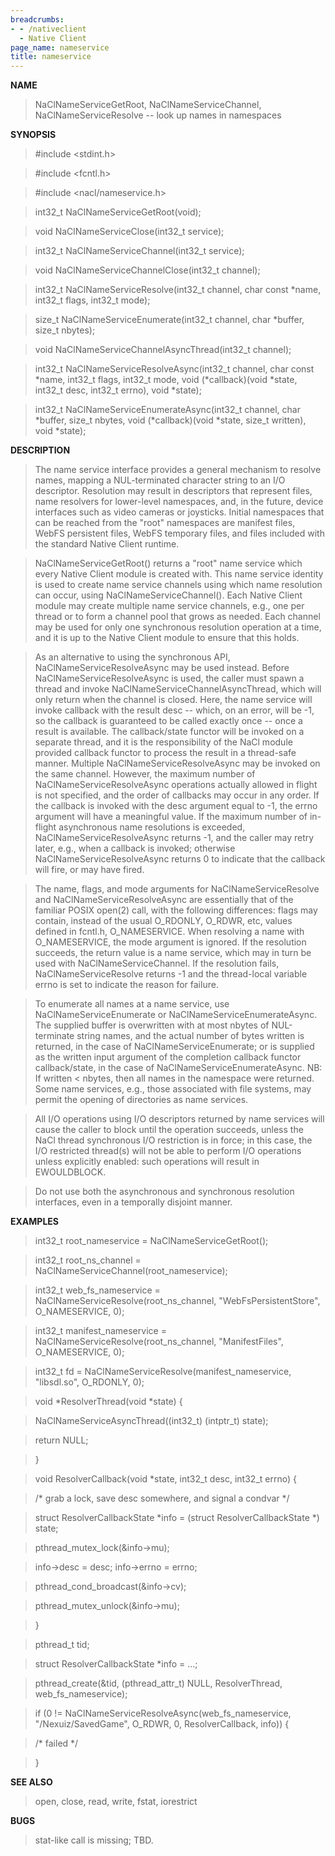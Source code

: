 ```yaml
---
breadcrumbs:
- - /nativeclient
  - Native Client
page_name: nameservice
title: nameservice
---
```


**NAME**

> NaClNameServiceGetRoot, NaClNameServiceChannel, NaClNameServiceResolve -- look
> up names in namespaces

**SYNOPSIS**

> #include &lt;stdint.h&gt;

> #include &lt;fcntl.h&gt;

> #include &lt;nacl/nameservice.h&gt;

> int32_t NaClNameServiceGetRoot(void);

> void NaClNameServiceClose(int32_t service);

> int32_t NaClNameServiceChannel(int32_t service);

> void NaClNameServiceChannelClose(int32_t channel);

> int32_t NaClNameServiceResolve(int32_t channel, char const \*name, int32_t
> flags, int32_t mode);

> size_t NaClNameServiceEnumerate(int32_t channel, char \*buffer, size_t
> nbytes);

> void NaClNameServiceChannelAsyncThread(int32_t channel);

> int32_t NaClNameServiceResolveAsync(int32_t channel, char const \*name,
> int32_t flags, int32_t mode, void (\*callback)(void \*state, int32_t desc,
> int32_t errno), void \*state);

> int32_t NaClNameServiceEnumerateAsync(int32_t channel, char \*buffer, size_t
> nbytes, void (\*callback)(void \*state, size_t written), void \*state);

**DESCRIPTION**

> The name service interface provides a general mechanism to resolve names,
> mapping a NUL-terminated character string to an I/O descriptor. Resolution may
> result in descriptors that represent files, name resolvers for lower-level
> namespaces, and, in the future, device interfaces such as video cameras or
> joysticks. Initial namespaces that can be reached from the "root" namespaces
> are manifest files, WebFS persistent files, WebFS temporary files, and files
> included with the standard Native Client runtime.

> NaClNameServiceGetRoot() returns a "root" name service which every Native
> Client module is created with. This name service identity is used to create
> name service channels using which name resolution can occur, using
> NaClNameServiceChannel(). Each Native Client module may create multiple name
> service channels, e.g., one per thread or to form a channel pool that grows as
> needed. Each channel may be used for only one synchronous resolution operation
> at a time, and it is up to the Native Client module to ensure that this holds.

> As an alternative to using the synchronous API, NaClNameServiceResolveAsync
> may be used instead. Before NaClNameServiceResolveAsync is used, the caller
> must spawn a thread and invoke NaClNameServiceChannelAsyncThread, which will
> only return when the channel is closed. Here, the name service will invoke
> callback with the result desc -- which, on an error, will be -1, so the
> callback is guaranteed to be called exactly once -- once a result is
> available. The callback/state functor will be invoked on a separate thread,
> and it is the responsibility of the NaCl module provided callback functor to
> process the result in a thread-safe manner. Multiple
> NaClNameServiceResolveAsync may be invoked on the same channel. However, the
> maximum number of NaClNameServiceResolveAsync operations actually allowed in
> flight is not specified, and the order of callbacks may occur in any order. If
> the callback is invoked with the desc argument equal to -1, the errno argument
> will have a meaningful value. If the maximum number of in-flight asynchronous
> name resolutions is exceeded, NaClNameServiceResolveAsync returns -1, and the
> caller may retry later, e.g., when a callback is invoked; otherwise
> NaClNameServiceResolveAsync returns 0 to indicate that the callback will fire,
> or may have fired.

> The name, flags, and mode arguments for NaClNameServiceResolve and
> NaClNameServiceResolveAsync are essentially that of the familiar POSIX open(2)
> call, with the following differences: flags may contain, instead of the usual
> O_RDONLY, O_RDWR, etc, values defined in fcntl.h, O_NAMESERVICE. When
> resolving a name with O_NAMESERVICE, the mode argument is ignored. If the
> resolution succeeds, the return value is a name service, which may in turn be
> used with NaClNameServiceChannel. If the resolution fails,
> NaClNameServiceResolve returns -1 and the thread-local variable errno is set
> to indicate the reason for failure.

> To enumerate all names at a name service, use NaClNameServiceEnumerate or
> NaClNameServiceEnumerateAsync. The supplied buffer is overwritten with at most
> nbytes of NUL-terminate string names, and the actual number of bytes written
> is returned, in the case of NaClNameServiceEnumerate; or is supplied as the
> written input argument of the completion callback functor callback/state, in
> the case of NaClNameServiceEnumerateAsync. NB: If written &lt; nbytes, then
> all names in the namespace were returned. Some name services, e.g., those
> associated with file systems, may permit the opening of directories as name
> services.

> All I/O operations using I/O descriptors returned by name services will cause
> the caller to block until the operation succeeds, unless the NaCl thread
> synchronous I/O restriction is in force; in this case, the I/O restricted
> thread(s) will not be able to perform I/O operations unless explicitly
> enabled: such operations will result in EWOULDBLOCK.

> Do not use both the asynchronous and synchronous resolution interfaces, even
> in a temporally disjoint manner.

**EXAMPLES**

> int32_t root_nameservice = NaClNameServiceGetRoot();

> int32_t root_ns_channel = NaClNameServiceChannel(root_nameservice);

> int32_t web_fs_nameservice = NaClNameServiceResolve(root_ns_channel,
> "WebFsPersistentStore", O_NAMESERVICE, 0);

> int32_t manifest_nameservice = NaClNameServiceResolve(root_ns_channel,
> "ManifestFiles", O_NAMESERVICE, 0);

> int32_t fd = NaClNameServiceResolve(manifest_nameservice, "libsdl.so",
> O_RDONLY, 0);

> void \*ResolverThread(void \*state) {

> NaClNameServiceAsyncThread((int32_t) (intptr_t) state);

> return NULL;

> }

> void ResolverCallback(void \*state, int32_t desc, int32_t errno) {

> /\* grab a lock, save desc somewhere, and signal a condvar \*/

> struct ResolverCallbackState \*info = (struct ResolverCallbackState \*) state;

> pthread_mutex_lock(&info-&gt;mu);

> info-&gt;desc = desc; info-&gt;errno = errno;

> pthread_cond_broadcast(&info-&gt;cv);

> pthread_mutex_unlock(&info-&gt;mu);

> }

> pthread_t tid;

> struct ResolverCallbackState \*info = ...;

> pthread_create(&tid, (pthread_attr_t) NULL, ResolverThread,
> web_fs_nameservice);

> if (0 != NaClNameServiceResolveAsync(web_fs_nameservice, "/Nexuiz/SavedGame",
> O_RDWR, 0, ResolverCallback, info)) {

> /\* failed \*/

> }

**SEE ALSO**

> open, close, read, write, fstat, iorestrict

**BUGS**

> stat-like call is missing; TBD.
